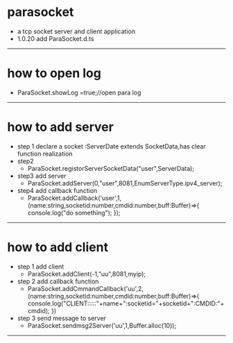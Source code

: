 # parasocket
* a tcp socket server and client application
* 1.0.20 add ParaSocket.d.ts

********************************************************************************
# how to  open log

* ParaSocket.showLog =true;//open para log
********************************************************************************
# how to add server

* step 1 declare a socket :ServerDate extends SocketData,has  clear function realization
* step2
    * ParaSocket.registorServerSocketData("user",ServerData);
* step3 add server
    * ParaSocket.addServer(0,"user",8081,EnumServerType.ipv4_server);
* step4 add callback function
    * ParaSocket.addCallback('user',1,(name:string,socketid:number,cmdid:number,buff:Buffer)=>{
        console.log("do something");
    });


********************************************************************************
# how to add client

* step 1 add client
    * ParaSocket.addClient(-1,"uu",8081,myip);
* step 2 add callback function
    * ParaSocket.addCmmandCallback('uu',2,(name:string,socketid:number,cmdid:number,buff:Buffer)=>{
        console.log("CLIENT:::::"+name+":socketid="+socketid+":CMDID:"+cmdid);
    })
* step 3 send message to server
    * ParaSocket.sendmsg2Server('uu',1,Buffer.alloc(10));
*****************************************************************************
